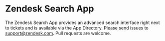 # Zendesk Search App

The Zendesk Search App provides an advanced search interface right next to tickets and is available via the App Directory. Please send issues to [support@zendesk.com](mailto:support@zendesk.com). Pull requests are welcome.